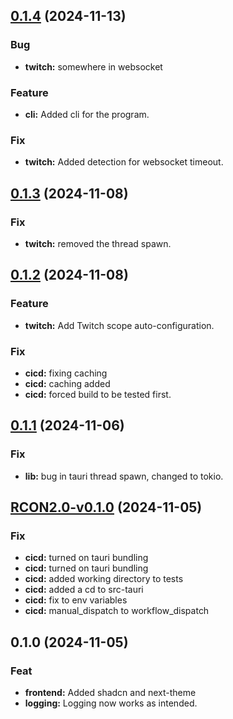 
<a name="0.1.4"></a>
## [0.1.4](https://github.com/JDPlays-Madhouse/RCON2.0/compare/0.1.3...0.1.4) (2024-11-13)

### Bug

* **twitch:** somewhere in websocket

### Feature

* **cli:** Added cli for the program.

### Fix

* **twitch:** Added detection for websocket timeout.


<a name="0.1.3"></a>
## [0.1.3](https://github.com/JDPlays-Madhouse/RCON2.0/compare/0.1.2...0.1.3) (2024-11-08)

### Fix

* **twitch:** removed the thread spawn.


<a name="0.1.2"></a>
## [0.1.2](https://github.com/JDPlays-Madhouse/RCON2.0/compare/0.1.1...0.1.2) (2024-11-08)

### Feature

* **twitch:** Add Twitch scope auto-configuration.

### Fix

* **cicd:** fixing caching
* **cicd:** caching added
* **cicd:** forced build to be tested first.


<a name="0.1.1"></a>
## [0.1.1](https://github.com/JDPlays-Madhouse/RCON2.0/compare/RCON2.0-v0.1.0...0.1.1) (2024-11-06)

### Fix

* **lib:** bug in tauri thread spawn, changed to tokio.


<a name="RCON2.0-v0.1.0"></a>
## [RCON2.0-v0.1.0](https://github.com/JDPlays-Madhouse/RCON2.0/compare/0.1.0...RCON2.0-v0.1.0) (2024-11-05)

### Fix

* **cicd:** turned on tauri bundling
* **cicd:** turned on tauri bundling
* **cicd:** added working directory to tests
* **cicd:** added a cd to src-tauri
* **cicd:** fix to env variables
* **cicd:** manual_dispatch to workflow_dispatch


<a name="0.1.0"></a>
## 0.1.0 (2024-11-05)

### Feat

* **frontend:** Added shadcn and next-theme
* **logging:** Logging now works as intended.

